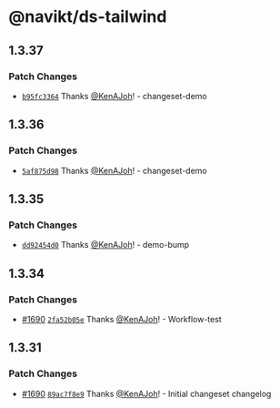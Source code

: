 # @navikt/ds-tailwind

## 1.3.37

### Patch Changes

- [`b95fc3364`](https://github.com/navikt/Designsystemet/commit/b95fc336490b7da4a0a2ba4a8a8a2bfceb691402) Thanks [@KenAJoh](https://github.com/KenAJoh)! - changeset-demo

## 1.3.36

### Patch Changes

- [`5af875d98`](https://github.com/navikt/Designsystemet/commit/5af875d98133603eb6cdc8e83f2182d7087ba034) Thanks [@KenAJoh](https://github.com/KenAJoh)! - changeset-demo

## 1.3.35

### Patch Changes

- [`dd92454d0`](https://github.com/navikt/Designsystemet/commit/dd92454d052386582cfbae28c3248886d70f6367) Thanks [@KenAJoh](https://github.com/KenAJoh)! - demo-bump

## 1.3.34

### Patch Changes

- [#1690](https://github.com/navikt/Designsystemet/pull/1690) [`2fa52b05e`](https://github.com/navikt/Designsystemet/commit/2fa52b05e75ef518f0725ef33ca1890c1b683313) Thanks [@KenAJoh](https://github.com/KenAJoh)! - Workflow-test

## 1.3.31

### Patch Changes

- [#1690](https://github.com/navikt/Designsystemet/pull/1690) [`89ac7f8e9`](https://github.com/navikt/Designsystemet/commit/89ac7f8e9200133170562608e3cbba9b8b6d1abe) Thanks [@KenAJoh](https://github.com/KenAJoh)! - Initial changeset changelog
